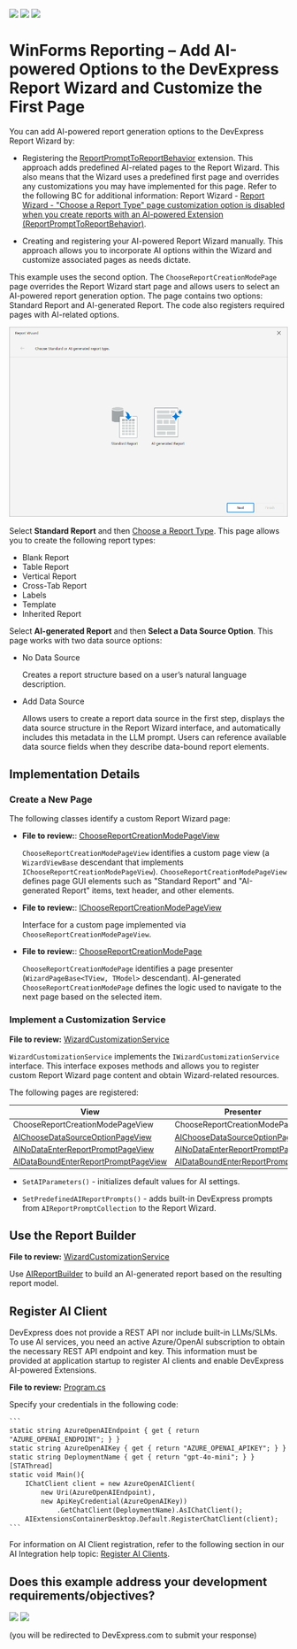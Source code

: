<!-- default badges list -->
[![](https://img.shields.io/badge/Open_in_DevExpress_Support_Center-FF7200?style=flat-square&logo=DevExpress&logoColor=white)](https://supportcenter.devexpress.com/ticket/details/T1296833)
[![](https://img.shields.io/badge/📖_How_to_use_DevExpress_Examples-e9f6fc?style=flat-square)](https://docs.devexpress.com/GeneralInformation/403183)
[![](https://img.shields.io/badge/💬_Leave_Feedback-feecdd?style=flat-square)](#does-this-example-address-your-development-requirementsobjectives)
<!-- default badges end -->
# WinForms Reporting – Add AI-powered Options to the DevExpress Report Wizard and Customize the First Page 

You can add AI-powered report generation options to the DevExpress Report Wizard by:  

* Registering the [ReportPromptToReportBehavior](https://docs.devexpress.com/XtraReports/DevExpress.AIIntegration.WinForms.Reporting.ReportPromptToReportBehavior?v=25.1&p=netframework) extension. This approach adds predefined AI-related pages to the Report Wizard. This also means that the Wizard uses a predefined first page and overrides any customizations you may have implemented for this page. Refer to the following BC for additional information: Report Wizard - [Report Wizard - "Choose a Report Type" page customization option is disabled when you create reports with an AI-powered Extension (ReportPromptToReportBehavior)](https://isc.devexpress.com/internal/ticket/details/t1290568).

* Creating and registering your AI-powered Report Wizard manually. This approach allows you to incorporate AI options within the Wizard and customize associated pages as needs dictate. 

This example uses the second option. The `ChooseReportCreationModePage` page overrides the Report Wizard start page and allows users to select an AI-powered report generation option. The page contains two options: Standard Report and AI-generated Report. The code also registers required pages with AI-related options.  

![Report Types](./images/startpage.png)

Select **Standard Report** and then [Choose a Report Type](https://docs.devexpress.com/XtraReports/117397/visual-studio-report-designer/report-wizard/choose-a-report-type). This page allows you to create the following report types: 

* Blank Report
* Table Report
* Vertical Report
* Cross-Tab Report
* Labels
* Template
* Inherited Report

Select **AI-generated Report** and then **Select a Data Source Option**. This page works with two data source options: 

* No Data Source

    Creates a report structure based on a user’s natural language description. 

* Add Data Source

    Allows users to create a report data source in the first step, displays the data source structure in the Report Wizard interface, and automatically includes this metadata in the LLM prompt. Users can reference available data source fields when they describe data-bound report elements. 

## Implementation Details

### Create a New Page

The following classes identify a custom Report Wizard page: 

* **File to review:**: [ChooseReportCreationModePageView](./CS/Customization/ChooseReportCreationModePageView.cs)

    `ChooseReportCreationModePageView` identifies a custom page view (a `WizardViewBase` descendant that implements `IChooseReportCreationModePageView`). `ChooseReportCreationModePageView` defines page GUI elements such as "Standard Report" and "AI-generated Report" items, text header, and other elements. 

* **File to review:**: [IChooseReportCreationModePageView](./CS/Customization/IChooseReportCreationModePageView.cs)

    Interface for a custom page implemented via `ChooseReportCreationModePageView`.  

* **File to review:**: [ChooseReportCreationModePage](./CS/Customization/ChooseReportCreationModePage.cs)    

   `ChooseReportCreationModePage` identifies a page presenter (`WizardPageBase<TView, TModel>` descendant). AI-generated `ChooseReportCreationModePage` defines the logic used to navigate to the next page based on the selected item. 

### Implement a Customization Service 

**File to review:** [WizardCustomizationService](./CS/Customization/WizardCustomizationService.cs)

`WizardCustomizationService` implements the `IWizardCustomizationService` interface. This interface exposes methods and allows you to register custom Report Wizard page content and obtain Wizard-related resources. 

The following pages are registered:

|View|Presenter|
|---|---|
|ChooseReportCreationModePageView|ChooseReportCreationModePage|
|[AIChooseDataSourceOptionPageView](https://docs.devexpress.com/XtraReports/DevExpress.AIIntegration.WinForms.Reporting.Wizard.Views.AIChooseDataSourceOptionPageView)|[AIChooseDataSourceOptionPage](https://docs.devexpress.com/XtraReports/DevExpress.AIIntegration.Reporting.Wizard.Presenters.AIChooseDataSourceOptionPage-1?v=25.1&p=netframework)|
|[AINoDataEnterReportPromptPageView](https://docs.devexpress.com/XtraReports/DevExpress.AIIntegration.WinForms.Reporting.Wizard.Views.AINoDataEnterReportPromptPageView?v=25.1&p=netframework)|[AINoDataEnterReportPromptPage](https://docs.devexpress.com/XtraReports/DevExpress.AIIntegration.Reporting.Wizard.Presenters.AINoDataEnterReportPromptPage-1?v=25.1&p=netframework)|
|[AIDataBoundEnterReportPromptPageView](https://docs.devexpress.com/XtraReports/DevExpress.AIIntegration.WinForms.Reporting.Wizard.Views.AIDataBoundEnterReportPromptPageView?v=25.1&p=netframework)|[AIDataBoundEnterReportPromptPage](https://docs.devexpress.com/XtraReports/DevExpress.AIIntegration.Reporting.Wizard.Presenters.AIDataBoundEnterReportPromptPage-1?v=25.1&p=netframework)|

* `SetAIParameters()` - initializes default values for AI settings. 

* `SetPredefinedAIReportPrompts()` - adds built-in DevExpress prompts from `AIReportPromptCollection` to the Report Wizard. 

## Use the Report Builder 

**File to review:** [WizardCustomizationService](./CS/Customization/WizardCustomizationService.cs)

Use [AIReportBuilder](https://docs.devexpress.com/XtraReports/DevExpress.AIIntegration.WinForms.Reporting.Wizard.AIReportBuilder?v=25.1&p=netframework) to build an AI-generated report based on the resulting report model.  

## Register AI Client

DevExpress does not provide a REST API nor include built-in LLMs/SLMs. To use AI services, you need an active Azure/OpenAI subscription to obtain the necessary REST API endpoint and key. This information must be provided at application startup to register AI clients and enable DevExpress AI-powered Extensions. 

**File to review:** [Program.cs](./CS/Program.cs)

Specify your credentials in the following code:

    ```
    static string AzureOpenAIEndpoint { get { return "AZURE_OPENAI_ENDPOINT"; } }
    static string AzureOpenAIKey { get { return "AZURE_OPENAI_APIKEY"; } }
    static string DeploymentName { get { return "gpt-4o-mini"; } }
    [STAThread]
    static void Main(){
        IChatClient client = new AzureOpenAIClient(
            new Uri(AzureOpenAIEndpoint),
            new ApiKeyCredential(AzureOpenAIKey))
                .GetChatClient(DeploymentName).AsIChatClient(); 
        AIExtensionsContainerDesktop.Default.RegisterChatClient(client);
    ```    


For information on AI Client registration, refer to the following section in our AI Integration help topic: [Register AI Clients](https://docs.devexpress.com/WindowsForms/405151/ai-powered-extensions?v=25.1#register-ai-clients).




<!-- feedback -->
## Does this example address your development requirements/objectives?

[<img src="https://www.devexpress.com/support/examples/i/yes-button.svg"/>](https://www.devexpress.com/support/examples/survey.xml?utm_source=github&utm_campaign=winforms-reporting-add-ai-options-to-report-wizard&~~~was_helpful=yes) [<img src="https://www.devexpress.com/support/examples/i/no-button.svg"/>](https://www.devexpress.com/support/examples/survey.xml?utm_source=github&utm_campaign=winforms-reporting-add-ai-options-to-report-wizard&~~~was_helpful=no)

(you will be redirected to DevExpress.com to submit your response)
<!-- feedback end -->
